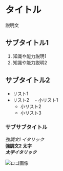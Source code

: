 # タイトル
説明文

## サブタイトル1
1. 知識や能力説明1
2. 知識や能力説明2

## サブタイトル2
- リスト1
- リスト2
　- 小リスト1
    - 小リスト2
    - 小リスト3

### サブサブタイトル
*強調文1 イタリック*  
**強調文2 太字**  
***太字イタリック***  

![ロゴ画像](image.jpg)


